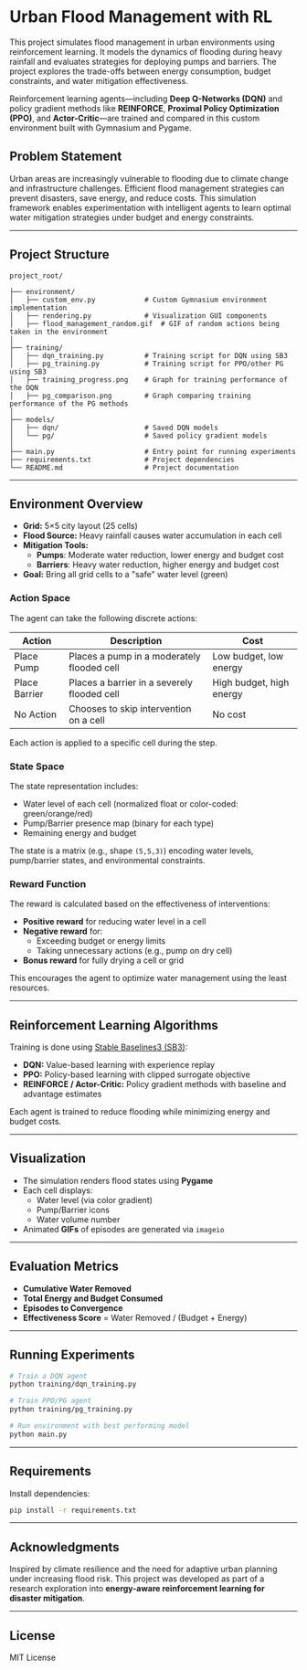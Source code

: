 
# Urban Flood Management with RL

This project simulates flood management in urban environments using reinforcement learning. It models the dynamics of flooding during heavy rainfall and evaluates strategies for deploying pumps and barriers. The project explores the trade-offs between energy consumption, budget constraints, and water mitigation effectiveness.

Reinforcement learning agents—including **Deep Q-Networks (DQN)** and policy gradient methods like **REINFORCE**, **Proximal Policy Optimization (PPO)**, and **Actor-Critic**—are trained and compared in this custom environment built with Gymnasium and Pygame.

## Problem Statement

Urban areas are increasingly vulnerable to flooding due to climate change and infrastructure challenges. Efficient flood management strategies can prevent disasters, save energy, and reduce costs. This simulation framework enables experimentation with intelligent agents to learn optimal water mitigation strategies under budget and energy constraints.

---

## Project Structure

```
project_root/

├── environment/
│   ├── custom_env.py            # Custom Gymnasium environment implementation
│   ├── rendering.py             # Visualization GUI components
│   ├── flood_management_random.gif  # GIF of random actions being taken in the environment
│
├── training/
│   ├── dqn_training.py          # Training script for DQN using SB3
│   ├── pg_training.py           # Training script for PPO/other PG using SB3
│   ├── training_progress.png    # Graph for training performance of the DQN
│   ├── pg_comparison.png        # Graph comparing training performance of the PG methods
│
├── models/
│   ├── dqn/                     # Saved DQN models
│   └── pg/                      # Saved policy gradient models
│
├── main.py                      # Entry point for running experiments
├── requirements.txt             # Project dependencies
└── README.md                    # Project documentation
```

---

## Environment Overview

- **Grid:** 5×5 city layout (25 cells)
- **Flood Source:** Heavy rainfall causes water accumulation in each cell
- **Mitigation Tools:**
  - **Pumps**: Moderate water reduction, lower energy and budget cost
  - **Barriers**: Heavy water reduction, higher energy and budget cost
- **Goal:** Bring all grid cells to a "safe" water level (green)

###  Action Space

The agent can take the following discrete actions:

| Action             | Description                                  | Cost         |
|--------------------|----------------------------------------------|--------------|
| Place Pump         | Places a pump in a moderately flooded cell   | Low budget, low energy |
| Place Barrier      | Places a barrier in a severely flooded cell  | High budget, high energy |
| No Action          | Chooses to skip intervention on a cell       | No cost      |

Each action is applied to a specific cell during the step.

### State Space

The state representation includes:

- Water level of each cell (normalized float or color-coded: green/orange/red)
- Pump/Barrier presence map (binary for each type)
- Remaining energy and budget

The state is a matrix (e.g., shape `(5,5,3)`) encoding water levels, pump/barrier states, and environmental constraints.

### Reward Function

The reward is calculated based on the effectiveness of interventions:

- **Positive reward** for reducing water level in a cell
- **Negative reward** for:
  - Exceeding budget or energy limits
  - Taking unnecessary actions (e.g., pump on dry cell)
- **Bonus reward** for fully drying a cell or grid

This encourages the agent to optimize water management using the least resources.

---

## Reinforcement Learning Algorithms

Training is done using [Stable Baselines3 (SB3)](https://github.com/DLR-RM/stable-baselines3):

- **DQN:** Value-based learning with experience replay
- **PPO:** Policy-based learning with clipped surrogate objective
- **REINFORCE / Actor-Critic:** Policy gradient methods with baseline and advantage estimates

Each agent is trained to reduce flooding while minimizing energy and budget costs.

---

## Visualization

- The simulation renders flood states using **Pygame**
- Each cell displays:
  - Water level (via color gradient)
  - Pump/Barrier icons
  - Water volume number
- Animated **GIFs** of episodes are generated via `imageio`

---

## Evaluation Metrics

- **Cumulative Water Removed**
- **Total Energy and Budget Consumed**
- **Episodes to Convergence**
- **Effectiveness Score** = Water Removed / (Budget + Energy)

---

## Running Experiments

```bash
# Train a DQN agent
python training/dqn_training.py

# Train PPO/PG agent
python training/pg_training.py

# Run environment with best performing model
python main.py
```

---

## Requirements

Install dependencies:

```bash
pip install -r requirements.txt
```

---

## Acknowledgments

Inspired by climate resilience and the need for adaptive urban planning under increasing flood risk. This project was developed as part of a research exploration into **energy-aware reinforcement learning for disaster mitigation**.

---

## License

MIT License